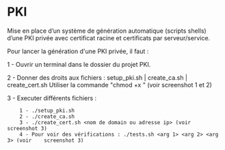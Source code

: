 # PKI
Mise en place d’un système de génération automatique (scripts shells) d’une PKI privée avec certificat racine et certificats par serveur/service.


Pour lancer la génération d'une PKI privée, il faut : 

1 - Ouvrir un terminal dans le dossier du projet PKI.

2 - Donner des droits aux fichiers : setup_pki.sh | create_ca.sh | create_cert.sh 
    Utiliser la commande "chmod +x <nom du fichier>" (voir screenshot 1 et 2)

3 - Executer différents fichiers : 

        1 - ./setup_pki.sh
        2 - ./create_ca.sh
        3 - ./create_cert.sh <nom de domain ou adresse ip> (voir screenshot 3)
        4 - Pour voir des vérifications : ./tests.sh <arg 1> <arg 2> <arg 3> (voir    screenshot 3) 


